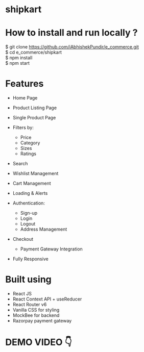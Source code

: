 # shipkart

# How to install and run locally ?  

$ git clone https://github.com/iAbhishekPundir/e_commerce.git  
$ cd e_commerce/shipkart  
$ npm install  
$ npm start  

# Features  
- Home Page  
- Product Listing Page  
- Single Product Page  
- Filters by:  
  * Price
  * Category
  * Sizes
  * Ratings
- Search  
- Wishlist Management  
- Cart Management  
- Loading & Alerts  
- Authentication:  
  * Sign-up
  * Login
  * Logout
  * Address Management

- Checkout
  * Payment Gateway Integration
- Fully Responsive

# Built using 
- React JS  
- React Context API + useReducer  
- React Router v6  
- Vanilla CSS for styling  
- MockBee for backend  
- Razorpay payment gateway

# DEMO VIDEO 👇
